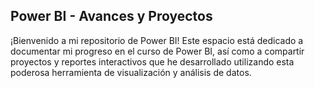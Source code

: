 
## Power BI - Avances y Proyectos
¡Bienvenido a mi repositorio de Power BI! Este espacio está dedicado a documentar mi progreso en el curso de Power BI, así como a compartir proyectos y reportes interactivos que he desarrollado utilizando esta poderosa herramienta de visualización y análisis de datos.
